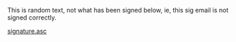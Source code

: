 This is random text, not what has been signed below, ie, this sig
email is not signed correctly.


[signature.asc](signature.asc)